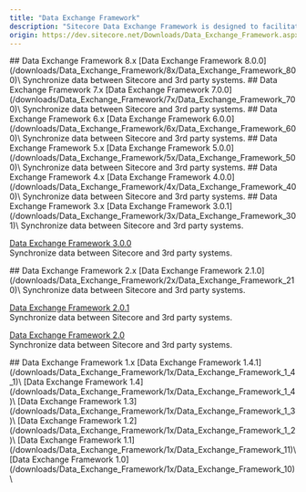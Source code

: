 ```yaml
---
title: "Data Exchange Framework"
description: "Sitecore Data Exchange Framework is designed to facilitate the transfer of data between systems. It allows you to define the logic needed to read data from a source system, transform that data into a format that is compatible with a target system, and write the transformed data into a target system. Developers can build connectors that allow 3rd party systems to serve as source and target systems."
origin: https://dev.sitecore.net/Downloads/Data_Exchange_Framework.aspx
---
```


<Card variant='outlineRaised' px={0} mb={8}>
<CardHeader>
## Data Exchange Framework 8.x
</CardHeader>
<CardBody>
[Data Exchange Framework 8.0.0](/downloads/Data_Exchange_Framework/8x/Data_Exchange_Framework_800)\
Synchronize data between Sitecore and 3rd party systems.


</CardBody>          
</Card>
<Card variant='outlineRaised' px={0} mb={8}>
<CardHeader>
## Data Exchange Framework 7.x
</CardHeader>
<CardBody>
[Data Exchange Framework 7.0.0](/downloads/Data_Exchange_Framework/7x/Data_Exchange_Framework_700)\
Synchronize data between Sitecore and 3rd party systems.


</CardBody>          
</Card>
<Card variant='outlineRaised' px={0} mb={8}>
<CardHeader>
## Data Exchange Framework 6.x
</CardHeader>
<CardBody>
[Data Exchange Framework 6.0.0](/downloads/Data_Exchange_Framework/6x/Data_Exchange_Framework_600)\
Synchronize data between Sitecore and 3rd party systems.


</CardBody>          
</Card>
<Card variant='outlineRaised' px={0} mb={8}>
<CardHeader>
## Data Exchange Framework 5.x
</CardHeader>
<CardBody>
[Data Exchange Framework 5.0.0](/downloads/Data_Exchange_Framework/5x/Data_Exchange_Framework_500)\
Synchronize data between Sitecore and 3rd party systems.


</CardBody>          
</Card>
<Card variant='outlineRaised' px={0} mb={8}>
<CardHeader>
## Data Exchange Framework 4.x
</CardHeader>
<CardBody>
[Data Exchange Framework 4.0.0](/downloads/Data_Exchange_Framework/4x/Data_Exchange_Framework_400)\
Synchronize data between Sitecore and 3rd party systems.


</CardBody>          
</Card>
<Card variant='outlineRaised' px={0} mb={8}>
<CardHeader>
## Data Exchange Framework 3.x
</CardHeader>
<CardBody>
[Data Exchange Framework 3.0.1](/downloads/Data_Exchange_Framework/3x/Data_Exchange_Framework_301)\
Synchronize data between Sitecore and 3rd party systems.

[Data Exchange Framework 3.0.0](/downloads/Data_Exchange_Framework/3x/Data_Exchange_Framework_300)\
Synchronize data between Sitecore and 3rd party systems.


</CardBody>          
</Card>
<Card variant='outlineRaised' px={0} mb={8}>
<CardHeader>
## Data Exchange Framework 2.x
</CardHeader>
<CardBody>
[Data Exchange Framework 2.1.0](/downloads/Data_Exchange_Framework/2x/Data_Exchange_Framework_210)\
Synchronize data between Sitecore and 3rd party systems.

[Data Exchange Framework 2.0.1](/downloads/Data_Exchange_Framework/2x/Data_Exchange_Framework_201)\
Synchronize data between Sitecore and 3rd party systems.

[Data Exchange Framework 2.0](/downloads/Data_Exchange_Framework/2x/Data_Exchange_Framework_20)\
Synchronize data between Sitecore and 3rd party systems.


</CardBody>          
</Card>
<Card variant='outlineRaised' px={0} mb={8}>
<CardHeader>
## Data Exchange Framework 1.x
</CardHeader>
<CardBody>
[Data Exchange Framework 1.4.1](/downloads/Data_Exchange_Framework/1x/Data_Exchange_Framework_1_4_1)\
[Data Exchange Framework 1.4](/downloads/Data_Exchange_Framework/1x/Data_Exchange_Framework_1_4)\
[Data Exchange Framework 1.3](/downloads/Data_Exchange_Framework/1x/Data_Exchange_Framework_1_3)\
[Data Exchange Framework 1.2](/downloads/Data_Exchange_Framework/1x/Data_Exchange_Framework_1_2)\
[Data Exchange Framework 1.1](/downloads/Data_Exchange_Framework/1x/Data_Exchange_Framework_11)\
[Data Exchange Framework 1.0](/downloads/Data_Exchange_Framework/1x/Data_Exchange_Framework_10)\

</CardBody>          
</Card>
